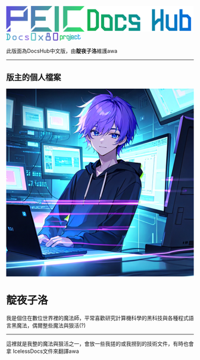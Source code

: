 <img width="600px" src="./Data/DocAttachments.0x80/logo.txt.PEIC-docs-hub.svg"></img>
<img width="200px" src="./Data/DocAttachments.0x80/logo.txt.0x80-docs-text.svg"></img>

此版面為DocsHub中文版，由**靛夜子洛**維護awa

---

## 版主的個人檔案

<div class="business-card-container">  
    <div class="avatar-section">
        <img src="./Data/DocAttachments.0x80/icon.avater.dyzl.xz1.png" 
             alt="靛夜子洛" 
             class="avatar-image">
    </div>
    <div class="info-section">
        <h1 class="name">靛夜子洛</h1>
        <p class="bio">
            我是個住在數位世界裡的魔法師，平常喜歡研究計算機科學的黑科技與各種程式語言黑魔法，偶爾整些魔法與狠活(?)
        </p>
    </div>
</div>

-----

這裡就是我整的魔法與狠活之一，會放一些我搓的或我撈到的技術文件，有時也會拿 IcelessDocs文件來翻譯awa